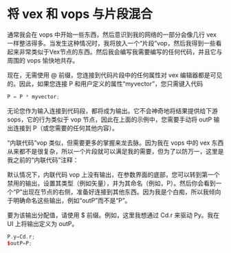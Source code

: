 # 将 vex 和 vops 与片段混合

通常我会在 vops 中开始一些东西，然后意识到我的网络的一部分会像几行 vex 一样整洁得多。当发生这种情况时，我将放入一个“片段”vop，然后我得到一些看起来非常类似于Vex节点的东西。然后我会编写我需要编写的任何代码，并且它与周围的 vops 愉快地共存。

现在，无需使用 @ 前缀，您连接到代码片段中的任何属性对 vex 编辑器都是可见的。因此，如果您连接 P 和用户定义的属性“myvector”，您只需键入代码

```cpp
P = P * myvector;
```

无论您作为输入连接到代码段，都将成为输出。它不会神奇地将结果提供给下游 sops，它的行为类似于 vop 节点，因此在上面的示例中，您需要手动将 outP 输出连接到 P（或您需要的任何其他内容）。

“内联代码”vop 类似，但需要更多的掌握来龙去脉。因为我在 vops 中的 vex 东西从来都不是很复杂，所以一个片段就可以满足我的需要，但为了以防万一，这里是我之前的“内联代码”注释：

默认情况下，内联代码 vop 上没有输出，在参数界面的底部，您可以转到第一个禁用的输出，设置其类型（例如矢量），并为其命名（例如，P）。然后你会看到一个“P”出现在节点的右侧，准备好连接到其他东西。因为我是个白痴，所以我倾向于明确命名这些输出，例如“outP”而不是“P”。

要为该输出分配值，请使用 $ 前缀。例如，这里我想通过 Cd.r 来驱动 Py。我在 UI 上将输出定义为 outP。

```cpp
P.y=Cd.r;    
$outP=P;
```
